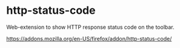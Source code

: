 # http-status-code
Web-extension to show HTTP response status code on the toolbar.

https://addons.mozilla.org/en-US/firefox/addon/http-status-code/
